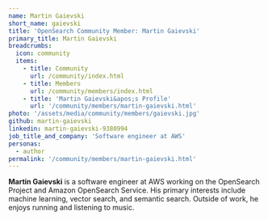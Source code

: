 ```yaml
---
name: Martin Gaievski
short_name: gaievski
title: 'OpenSearch Community Member: Martin Gaievski'
primary_title: Martin Gaievski
breadcrumbs:
  icon: community
  items:
    - title: Community
      url: /community/index.html
    - title: Members
      url: /community/members/index.html
    - title: 'Martin Gaievski&apos;s Profile'
      url: '/community/members/martin-gaievski.html'
photo: '/assets/media/community/members/gaievski.jpg'
github: martin-gaievski
linkedin: martin-gaievski-9380994
job_title_and_company: 'Software engineer at AWS'
personas:
  - author
permalink: '/community/members/martin-gaievski.html'
---
```


**Martin Gaievski** is a software engineer at AWS working on the OpenSearch Project and Amazon OpenSearch Service. His primary interests include machine learning, vector search, and semantic search. Outside of work, he enjoys running and listening to music.